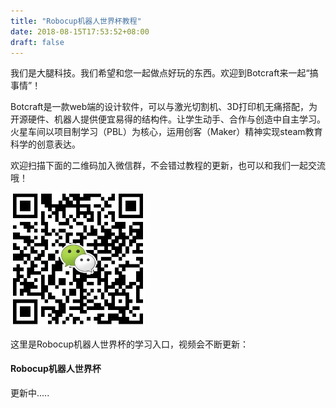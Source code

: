 ```yaml
---
title: "Robocup机器人世界杯教程"
date: 2018-08-15T17:53:52+08:00
draft: false
---
```


我们是大腿科技。我们希望和您一起做点好玩的东西。欢迎到Botcraft来一起“搞事情”！

Botcraft是一款web端的设计软件，可以与激光切割机、3D打印机无痛搭配，为开源硬件、机器人提供便宜易得的结构件。让学生动手、合作与创造中自主学习。火星车间以项目制学习（PBL）为核心，运用创客（Maker）精神实现steam教育科学的创意表达。

欢迎扫描下面的二维码加入微信群，不会错过教程的更新，也可以和我们一起交流哦！

<img src="../img/WechatIMG1189.jpeg" style="width: 215px; margin: unset;"/>

这里是Robocup机器人世界杯的学习入口，视频会不断更新：
#### Robocup机器人世界杯

更新中.....
